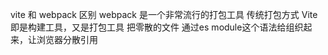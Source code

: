 vite 和 webpack 区别
webpack 是一个非常流行的打包工具 传统打包方式
Vite 即是构建工具，又是打包工具 把零散的文件
通过es module这个语法给组织起来，让浏览器分散引用